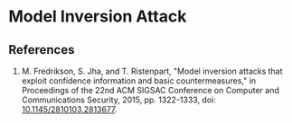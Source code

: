 # Model Inversion Attack

## References

1. M. Fredrikson, S. Jha, and T. Ristenpart, "Model inversion attacks that exploit confidence information and basic countermeasures," in Proceedings of the 22nd ACM SIGSAC Conference on Computer and Communications Security, 2015, pp. 1322-1333, doi: [10.1145/2810103.2813677](https://doi.org/10.1145/2810103.2813677).

